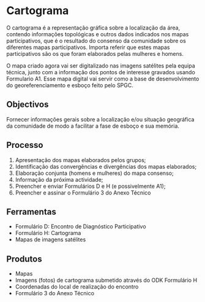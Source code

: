 # Cartograma

O cartograma é a representação gráfica sobre a localização da área, contendo informações topológicas e outros dados indicados nos mapas participativos, que é o resultado do consenso da comunidade sobre os diferentes mapas participativos. Importa referir que estes mapas participativos são os que foram elaborados pelas mulheres e homens.

O mapa criado agora vai ser digitalizado nas imagens satélites pela equipa técnica, junto com a informação dos pontos de interesse gravados usando Formulario A1. Esse mapa digital vai servir como a base de desenvolvimento do georeferenciamento e esboço feito pelo SPGC.

## Objectivos

Fornecer informações gerais sobre a localização e/ou situação geográfica da comunidade de modo a facilitar a fase de esboço e sua memória.

## Processo

1. Apresentação dos mapas elaborados pelos grupos;
2. Identificação das convergências e divergências dos mapas elaborados;
3. Elaboração conjunta \(homens e mulheres\) do mapa consenso;
4. Informação da próxima actividade;
5. Preencher e enviar Formulários D e H \(e possivelmente A1\);
6. Preencher e assinar o Formulário 3 do Anexo Técnico

## Ferramentas

* Formulário D: Encontro de Diagnóstico Participativo
* Formulário H: Cartograma
* Mapas de imagens satélites

## Produtos

* Mapas
* Imagens \(fotos\) de cartograma submetido através do ODK Formulário H
* Coordenadas do local de realização do encontro
* Formulário 3 do Anexo Técnico

